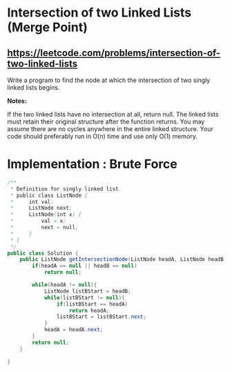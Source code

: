 # Intersection of two Linked Lists (Merge Point)
## https://leetcode.com/problems/intersection-of-two-linked-lists

Write a program to find the node at which the intersection of two singly linked lists begins.

**Notes:**

If the two linked lists have no intersection at all, return null.
The linked lists must retain their original structure after the function returns.
You may assume there are no cycles anywhere in the entire linked structure.
Your code should preferably run in O(n) time and use only O(1) memory.

# Implementation : Brute Force
```java
/**
 * Definition for singly-linked list.
 * public class ListNode {
 *     int val;
 *     ListNode next;
 *     ListNode(int x) {
 *         val = x;
 *         next = null;
 *     }
 * }
 */
public class Solution {
    public ListNode getIntersectionNode(ListNode headA, ListNode headB) {
        if(headA == null || headB == null)
            return null;

        while(headA != null){
            ListNode listBStart = headB;
            while(listBStart != null){
                if(listBStart == headA)
                    return headA;
                listBStart = listBStart.next;
            }
            headA = headA.next;
        }
        return null;
    }
    
}
```
